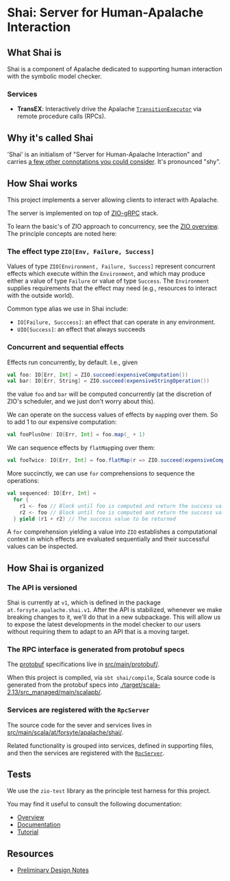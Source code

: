 # Shai: Server for Human-Apalache Interaction

## What Shai is

Shai is a component of Apalache dedicated to supporting human interaction with
the symbolic model checker.

### Services

- **TransEX**:  Interactively drive the Apalache
  [`TransitionExecutor`](../tla/bmcmt/trex/TransitionExecutor.scala) via remote
  procedure calls (RPCs).

## Why it's called Shai

'Shai' is an initialism of "Server for Human-Apalache Interaction" and carries
[a few other connotations you could consider][shai]. It's pronounced "shy".

[shai]: https://en.wiktionary.org/wiki/shai

## How Shai works

This project implements a server allowing clients to interact with Apalache. 

The server is implemented on top of
[ZIO-gRPC](https://scalapb.github.io/zio-grpc/) stack.

To learn the basic's of ZIO approach to concurrency, see the [ZIO
overview](https://zio.dev/version-1.x/overview/).  The principle concepts are
noted here:

### The effect type `ZIO[Env, Failure, Success]`

Values of type `ZIO[Environment, Failure, Success]` represent concurrent effects
which execute within the `Environment`, and which may produce either a value of
type `Failure` or value of type `Success`. The `Environment` supplies
requirements that the effect may need (e.g., resources to interact with the
outside world).

Common type alias we use in Shai include:

- `IO[Failure, Succcess]`: an effect that can operate in any environment.
- `UIO[Success]`: an effect that always succeeds

### Concurrent and sequential effects

Effects run concurrently, by default. I.e., given

``` scala
val foo: IO[Err, Int] = ZIO.succeed(expensiveComputation())
val bar: IO[Err, String] = ZIO.succeed(expensiveStringOperation())
```

the value `foo` and `bar` will be computed concurrently (at the discretion of
ZIO's scheduler, and we just don't worry about this).

We can operate on the success values of effects by `map`ping over them. So to
add 1 to our expensive computation:

``` scala
val fooPlusOne: IO[Err, Int] = foo.map(_ + 1)
```

We can sequence effects by `flatMap`ping over them:

``` scala
val fooTwice: IO[Err, Int] = foo.flatMap(r => ZIO.succeed(expensiveComputation() + r))
```

More succinctly, we can use `for` comprehensions to sequence the operations:

``` scala
val sequenced: IO[Err, Int] = 
  for {
    r1 <- foo // Block until foo is computed and return the success value
    r2 <- foo // Block until foo is computed and return the success value
  } yield (r1 + r2) // The success value to be returned
```

A `for` comprehension yielding a value into `ZIO` establishes a computational
context in which effects are evaluated sequentially and their successful 
values can be inspected.

## How Shai is organized

### The API is versioned

Shai is currently at `v1`, which is defined in the package
`at.forsyte.apalache.shai.v1`. After the API is stabilized, whenever we make
breaking changes to it, we'll do that in a new subpackage. This will allow us to
expose the latest developments in the model checker to our users without
requiring them to adapt to an API that is a moving target.

### The RPC interface is generated from protobuf specs

The [protobuf](https://developers.google.com/protocol-buffers/docs/proto3)
specifications live in [src/main/protobuf/](src/main/protobuf/).

When this project is compiled, via `sbt shai/compile`, Scala source code is
generated from the protobuf specs into
[./target/scala-2.13/src_managed/main/scalapb/](./target/scala-2.13/src_managed/main/scalapb/).

### Services are registered with the `RpcServer`

The source code for the sever and services lives in
[src/main/scala/at/forsyte/apalache/shai/](src/main/scala/at/forsyte/apalache/shai/).

Related functionality is grouped into services, defined in supporting files, and
then the services are registered with the
[`RpcServer`](src/main/scala/at/forsyte/apalache/shai/rpcServer.scala).

## Tests

We use the `zio-test` library as the principle test harness for this project.

You may find it useful to consult the following documentation:

- [Overview](https://zio.dev/version-1.x/usecases/usecases_testing/)
- [Documentation](https://zio.dev/version-1.x/howto/test-effects)
- [Tutorial](https://scala.monster/zio-test/)

## Resources

- [Preliminary Design Notes](../docs/src/adr/010rfc-transition-explorer.md)
